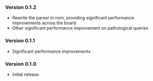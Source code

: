 ### Version 0.1.2

- Rewrite the parser in nom, providing significant performance improvements across the board
- Other significant performance improvement on pathological queries

### Version 0.1.1

- Significant performance improvements

### Version 0.1.0

- Initial release
